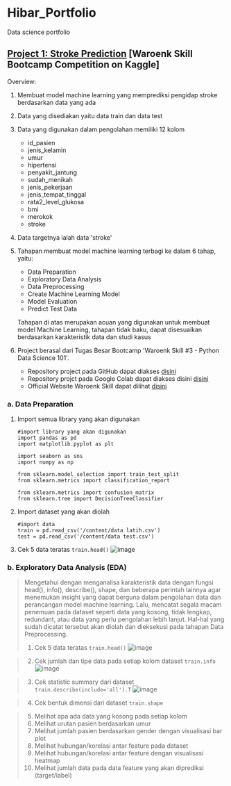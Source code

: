 # Hibar_Portfolio
Data science portfolio

## [Project 1: Stroke Prediction](https://github.com/hibartaufik/Stroke-Prediction) [Waroenk Skill Bootcamp Competition on Kaggle]
Overview:
1. Membuat model machine learning yang memprediksi pengidap stroke berdasarkan data yang ada 
2. Data yang disediakan yaitu data train dan data test
3. Data yang digunakan dalam pengolahan memiliki 12 kolom
   - id_pasien
   - jenis_kelamin
   - umur
   - hipertensi
   - penyakit_jantung
   - sudah_menikah
   - jenis_pekerjaan
   - jenis_tempat_tinggal
   - rata2_level_glukosa
   - bmi
   - merokok
   - stroke 
5. Data targetnya ialah data 'stroke'
6. Tahapan membuat model machine learning terbagi ke dalam 6 tahap, yaitu:
   - Data Preparation
   - Exploratory Data Analysis
   - Data Preprocessing
   - Create Machine Learning Model
   - Model Evaluation
   - Predict Test Data
   
   Tahapan di atas merupakan acuan yang digunakan untuk membuat model Machine Learning, tahapan tidak baku, dapat disesuaikan berdasarkan karakteristik data dan studi kasus
7. Project berasal dari Tugas Besar Bootcamp 'Waroenk Skill #3 - Python Data Science 101'.
   - Repository project pada GitHub dapat diakses [disini](https://github.com/hibartaufik/Stroke-Prediction)
   - Repository projct pada Google Colab dapat diakses disini [disini](https://colab.research.google.com/drive/1mZCqeNFj02YfWY0VlEOnVJfC6EEsQqMm?usp=sharing)
   - Official Website Waroenk Skill dapat dilihat [disini](http://waroenkskill.id/)

### a. Data Preparation
1. Import semua library yang akan digunakan
   ```
   #import library yang akan digunakan
   import pandas as pd
   import matplotlib.pyplot as plt

   import seaborn as sns
   import numpy as np

   from sklearn.model_selection import train_test_split
   from sklearn.metrics import classification_report

   from sklearn.metrics import confusion_matrix
   from sklearn.tree import DecisionTreeClassifier
   ```
2. Import dataset yang akan diolah
   ```
   #import data
   train = pd.read_csv('/content/data latih.csv')
   test = pd.read_csv('/content/data test.csv')
   ```
3. Cek 5 data teratas
   `train.head()`
    ![image](https://user-images.githubusercontent.com/74480780/110501697-05750a80-812d-11eb-86f2-465836259dfc.png)

### b. Exploratory Data Analysis (EDA)
>Mengetahui dengan menganalisa karakteristik data dengan fungsi head(), info(), describe(), shape, dan beberapa perintah lainnya agar menemukan insight yang dapat berguna dalam pengolahan data dan perancangan model machine learning. Lalu, mencatat segala macam penemuan pada dataset seperti data yang kosong, tidak lengkap, redundant, atau data yang perlu pengolahan lebih lanjut. Hal-hal yang sudah dicatat tersebut akan diolah dan dieksekusi pada tahapan Data Preprocessing.
>1. Cek 5 data teratas
    `train.head()`
    ![image](https://user-images.githubusercontent.com/74480780/110501697-05750a80-812d-11eb-86f2-465836259dfc.png)

>2. Cek jumlah dan tipe data pada setiap kolom dataset
    `train.info`
    ![image](https://user-images.githubusercontent.com/74480780/110501825-289fba00-812d-11eb-8bae-fd9d61c4bcd5.png)

>3. Cek statistic summary dari dataset
    `train.describe(include='all').T`
    ![image](https://user-images.githubusercontent.com/74480780/110501946-4a00a600-812d-11eb-8ad1-f25041475a02.png)

>4. Cek bentuk dimensi dari dataset
    `train.shape`
    
>5. Melihat apa ada data yang kosong pada setiap kolom
>6. Melihat urutan pasien berdasarkan umur
>7. Melihat jumlah pasien berdasarkan gender dengan visualisasi bar plot
>8. Melihat hubungan/korelasi antar feature pada dataset
>9. Melihat hubungan/korelasi antar feature dengan visualisasi heatmap
>10. Melihat jumlah data pada data feature yang akan diprediksi (target/label)









